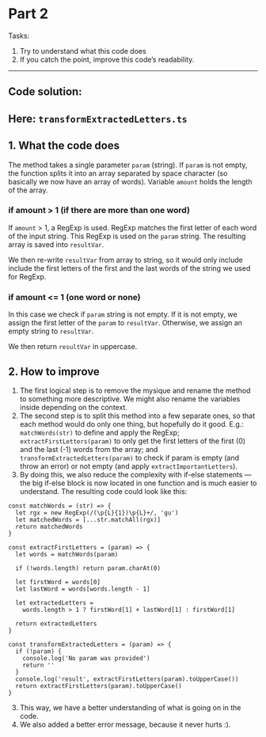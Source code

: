 # Part 2

Tasks:

1. Try to understand what this code does
2. If you catch the point, improve this code’s readability.

---

## Code solution:

## Here: `transformExtractedLetters.ts`

## 1. What the code does

The method takes a single parameter `param` (string).
If `param` is not empty, the function splits it into an array separated by space character (so basically we now have an array of words).
Variable `amount` holds the length of the array.

### if amount > 1 (if there are more than one word)

If `amount` > 1, a RegExp is used. RegExp matches the first letter of each word of the input string. This RegExp is used on the `param` string. The resulting array is saved into `resultVar`.

We then re-write `resultVar` from array to string, so it would only include include the first letters of the first and the last words of the string we used for RegExp.

### if amount <= 1 (one word or none)

In this case we check if `param` string is not empty. If it is not empty, we assign the first letter of the `param` to `resultVar`. Otherwise, we assign an empty string to `resultVar`.

We then return `resultVar` in uppercase.

## 2. How to improve

1. The first logical step is to remove the mysique and rename the method to something more descriptive. We might also rename the variables inside depending on the context.
2. The second step is to split this method into a few separate ones, so that each method would do only one thing, but hopefully do it good.
   E.g.: `matchWords(str)` to define and apply the RegExp; `extractFirstLetters(param)` to only get the first letters of the first (0) and the last (-1) words from the array; and `transformExtractedLetters(param)` to check if param is empty (and throw an error) or not empty (and apply `extractImportantLetters`).
3. By doing this, we also reduce the complexity with if-else statements — the big if-else block is now located in one function and is much easier to understand. The resulting code could look like this:

```
const matchWords = (str) => {
  let rgx = new RegExp(/(\p{L}{1})\p{L}+/, 'gu')
  let matchedWords = [...str.matchAll(rgx)]
  return matchedWords
}

const extractFirstLetters = (param) => {
  let words = matchWords(param)

  if (!words.length) return param.charAt(0)

  let firstWord = words[0]
  let lastWord = words[words.length - 1]

  let extractedLetters =
    words.length > 1 ? firstWord[1] + lastWord[1] : firstWord[1]

  return extractedLetters
}

const transformExtractedLetters = (param) => {
  if (!param) {
    console.log('No param was provided')
    return ''
  }
  console.log('result', extractFirstLetters(param).toUpperCase())
  return extractFirstLetters(param).toUpperCase()
}

```

3. This way, we have a better understanding of what is going on in the code.
4. We also added a better error message, because it never hurts :).
